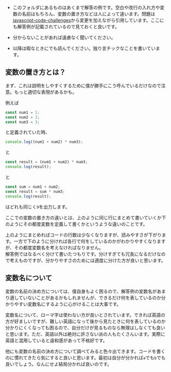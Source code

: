 * このフォルダにあるものはあくまで解答の例です。空白や改行の入れ方や変数の名前はもちろん、変数の置き方などは人によって違います。問題は[javascript-code-challenges](https://github.com/sadanandpai/javascript-code-challenges/tree/main/challenges)から変更を加えながら引用しています。ここにも解答例が記載されているので見ておくと良いです。

* 分からないことがあれば遠慮なく聞いてください。

* 以降は暇なときにでも読んでください。独り言チックなことを書いています。

## 変数の置き方とは？

まず、これは説明をしやすくするために僕が勝手にこう呼んでいるだけなので注意。もっと適切な表現があるかも。

例えば

```js
const num1 = 1;
const num2 = 2;
const num3 = 3;
```

と定義されていた時、

```js
console.log((num1 + num2) * num3);
```

と

```js
const result = (num1 + num2) * num3;
console.log(result);
```

と

```js
const sum = num1 + num2;
const result = sum * num3;
console.log(result);
```

はどれも同じく`9`を出力します。

ここでの変数の置き方の違いとは、上のように同じ行にまとめて書いていくか下のようにその都度変数を定義して書くかというような違いのことです。

上のようにまとめればコードの行数は少なくなりますが、読みやすさが下がります。一方で下のように分ければ各行で何をしているのかがわかりやすくなりますが、その都度変数名を考えなければなりません。<br>
解答例ではなるべく分けて書いたつもりです。分けすぎても冗長になるだけなので考えものですが、分かりやすさのためには適度に分けた方が良いと思います。

## 変数名について

変数の名前の決め方については、僕自身もよく困るので、解答例の変数名があまり適していないことがあるかもしれませんが、できるだけ何を表しているのか分かりやすい変数名にするように心がけることは大事です。

変数名について、ローマ字は使わない方が良いとされています。できれば英語の方が好ましいですが、難しい英語になって後から見たときに何を表しているのか分かりにくくなっても困るので、自分だけが見るものなら無理はしなくても良いと思います。ただ、英語以外は絶対に許さない派の人もたくさんいます。実際に英語と混用していると違和感があって不格好です。

他にも変数の名前の決め方について調べてみると色々出てきます。コードを書くのに慣れてきたら気にすると良いと思います。最初は自分が分かれば`a`でも`b`でも良いでしょう。なんにせよ結局分かれば良いのです。
